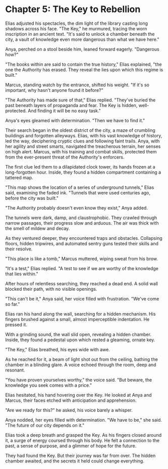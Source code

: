 # Chapter 5: The Key to Rebellion

Elias adjusted his spectacles, the dim light of the library casting long shadows across his face. "The Key," he murmured, tracing the worn inscription in an ancient text. "It's said to unlock a chamber beneath the city, a vault of knowledge even more dangerous than what we have here."

Anya, perched on a stool beside him, leaned forward eagerly. "Dangerous how?"

"The books within are said to contain the true history," Elias explained, "the one the Authority has erased. They reveal the lies upon which this regime is built."

Marcus, standing watch by the entrance, shifted his weight. "If it's so important, why hasn't anyone found it before?"

"The Authority has made sure of that," Elias replied. "They've buried the past beneath layers of propaganda and fear. The Key is hidden, well-protected. And finding it will be no easy task."

Anya's eyes gleamed with determination. "Then we have to find it."

Their search began in the oldest district of the city, a maze of crumbling buildings and forgotten alleyways. Elias, with his vast knowledge of history, led the way, deciphering cryptic clues and following faint trails. Anya, with her agility and street smarts, navigated the treacherous terrain, her senses on high alert. Marcus, with his training and combat skills, protected them from the ever-present threat of the Authority's enforcers.

The first clue led them to a dilapidated clock tower, its hands frozen at a long-forgotten hour. Inside, they found a hidden compartment containing a tattered map.

"This map shows the location of a series of underground tunnels," Elias said, examining the faded ink. "Tunnels that were used centuries ago, before the city was built."

"The Authority probably doesn't even know they exist," Anya added.

The tunnels were dark, damp, and claustrophobic. They crawled through narrow passages, their progress slow and arduous. The air was thick with the smell of mildew and decay.

As they ventured deeper, they encountered traps and obstacles. Collapsing floors, hidden tripwires, and automated sentry guns tested their skills and their resolve.

"This place is like a tomb," Marcus muttered, wiping sweat from his brow.

"It's a test," Elias replied. "A test to see if we are worthy of the knowledge that lies within."

After hours of relentless searching, they reached a dead end. A solid wall blocked their path, with no visible openings.

"This can't be it," Anya said, her voice filled with frustration. "We've come so far."

Elias ran his hand along the wall, searching for a hidden mechanism. His fingers brushed against a small, almost imperceptible indentation. He pressed it.

With a grinding sound, the wall slid open, revealing a hidden chamber. Inside, they found a pedestal upon which rested a gleaming, ornate key.

"The Key," Elias breathed, his eyes wide with awe.

As he reached for it, a beam of light shot out from the ceiling, bathing the chamber in a blinding glare. A voice echoed through the room, deep and resonant.

"You have proven yourselves worthy," the voice said. "But beware, the knowledge you seek comes with a price."

Elias hesitated, his hand hovering over the Key. He looked at Anya and Marcus, their faces etched with anticipation and apprehension.

"Are we ready for this?" he asked, his voice barely a whisper.

Anya nodded, her eyes filled with determination. "We have to be," she said. "The future of our city depends on it."

Elias took a deep breath and grasped the Key. As his fingers closed around it, a surge of energy coursed through his body. He felt a connection to the past, a sense of purpose, and a glimmer of hope for the future.

They had found the Key. But their journey was far from over. The hidden chamber awaited, and the secrets it held could change everything.